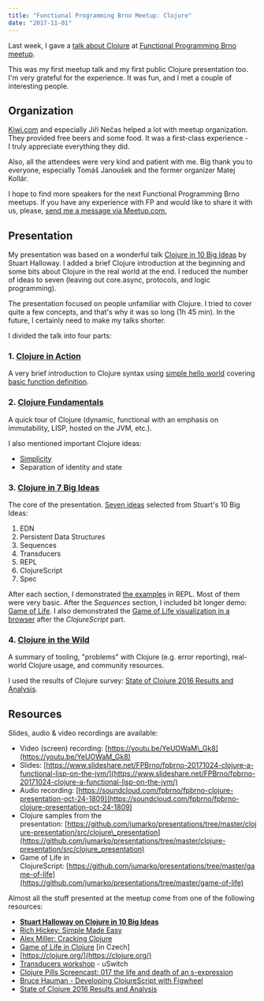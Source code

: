 ```yaml
---
title: "Functional Programming Brno Meetup: Clojure"
date: "2017-11-01"
---
```


Last week, I gave a [talk about Clojure](https://www.meetup.com/fpbrno/events/243877465/) at [Functional Programming Brno meetup](https://www.meetup.com/preview/fpbrno).

This was my first meetup talk and my first public Clojure presentation too. I'm very grateful for the experience. It was fun, and I met a couple of interesting people.

## Organization

[Kiwi.com](https://www.kiwi.com) and especially Jiří Nečas helped a lot with meetup organization. They provided free beers and some food. It was a first-class experience - I truly appreciate everything they did.

Also, all the attendees were very kind and patient with me. Big thank you to everyone, especially Tomáš Janoušek and the former organizer Matej Kollár.

I hope to find more speakers for the next Functional Programming Brno meetups. If you have any experience with FP and would like to share it with us, please, [send me a message via Meetup.com.](https://www.meetup.com/members/75616542/)

## Presentation

My presentation was based on a wonderful talk [Clojure in 10 Big Ideas](https://www.google.cz/url?sa=t&rct=j&q=&esrc=s&source=web&cd=1&ved=0ahUKEwjBsqCP_JzXAhUD-6QKHSLRBuwQFggmMAA&url=https%3A%2F%2Fgithub.com%2Fstuarthalloway%2Fpresentations%2Fwiki%2FClojure-in-10-Big-Ideas&usg=AOvVaw2RuDTnbLJIpsoJ4UYvUoUZ) by Stuart Halloway. I added a brief Clojure introduction at the beginning and some bits about Clojure in the real world at the end. I reduced the number of ideas to seven (leaving out core.async, protocols, and logic programming).

The presentation focused on people unfamiliar with Clojure. I tried to cover quite a few concepts, and that's why it was so long (1h 45 min). In the future, I certainly need to make my talks shorter.

I divided the talk into four parts:

### 1\. [Clojure in Action](https://www.slideshare.net/FPBrno/fpbrno-20171024-clojure-a-functional-lisp-on-the-jvm/5)

A very brief introduction to Clojure syntax using [simple hello world](https://github.com/jumarko/presentations/blob/master/clojure-presentation/src/clojure_presentation/00_hello.clj) covering [basic function definition](https://www.slideshare.net/FPBrno/fpbrno-20171024-clojure-a-functional-lisp-on-the-jvm/6).

### 2\. [Clojure Fundamentals](https://www.slideshare.net/FPBrno/fpbrno-20171024-clojure-a-functional-lisp-on-the-jvm/7)

A quick tour of Clojure (dynamic, functional with an emphasis on immutability, LISP, hosted on the JVM, etc.).

I also mentioned important Clojure ideas:

- [Simplicity](http://www.infoq.com/presentations/Simple-Made-Easy)
- Separation of identity and state

### 3\. [Clojure in 7 Big Ideas](https://www.slideshare.net/FPBrno/fpbrno-20171024-clojure-a-functional-lisp-on-the-jvm/13)

The core of the presentation. [Seven ideas](https://www.slideshare.net/FPBrno/fpbrno-20171024-clojure-a-functional-lisp-on-the-jvm/69) selected from Stuart's 10 Big Ideas:

1. EDN
2. Persistent Data Structures
3. Sequences
4. Transducers
5. REPL
6. ClojureScript
7. Spec

After each section, I demonstrated [the examples](https://github.com/jumarko/presentations/tree/master/clojure-presentation/src/clojure_presentation) in REPL. Most of them were very basic. After the _Sequences_ section, I included bit longer demo: [Game of Life](https://github.com/jumarko/presentations/blob/master/clojure-presentation/src/clojure_presentation/03_game_of_life.clj). I also demonstrated the [Game of Life visualization in a browser](https://github.com/jumarko/presentations/tree/master/game-of-life) after the _ClojureScript_ part.

### 4\. [Clojure in the Wild](https://www.slideshare.net/FPBrno/fpbrno-20171024-clojure-a-functional-lisp-on-the-jvm/72)

A summary of tooling, "problems" with Clojure (e.g. error reporting), real-world Clojure usage, and community resources.

I used the results of Clojure survey: [State of Clojure 2016 Results and Analysis](http://blog.cognitect.com/blog/2017/1/31/state-of-clojure-2016-results).

## Resources

Slides, audio & video recordings are available:

- Video (screen) recording: [https://youtu.be/YeUOWaM\_Gk8](https://youtu.be/YeUOWaM_Gk8)
- Slides: [https://www.slideshare.net/FPBrno/fpbrno-20171024-clojure-a-functional-lisp-on-the-jvm/](https://www.slideshare.net/FPBrno/fpbrno-20171024-clojure-a-functional-lisp-on-the-jvm/)
- Audio recording: [https://soundcloud.com/fpbrno/fpbrno-clojure-presentation-oct-24-1809](https://soundcloud.com/fpbrno/fpbrno-clojure-presentation-oct-24-1809)
- Clojure samples from the presentation: [https://github.com/jumarko/presentations/tree/master/clojure-presentation/src/clojure\_presentation](https://github.com/jumarko/presentations/tree/master/clojure-presentation/src/clojure_presentation)
- Game of Life in ClojureScript: [https://github.com/jumarko/presentations/tree/master/game-of-life](https://github.com/jumarko/presentations/tree/master/game-of-life)

Almost all the stuff presented at the meetup come from one of the following resources:

- [**Stuart Halloway on Clojure in 10 Big Ideas**](https://vimeo.com/223240720)
- [Rich Hickey: Simple Made Easy](http://www.infoq.com/presentations/Simple-Made-Easy)
- [Alex Miller: Cracking Clojure](https://www.slideshare.net/alexmiller/cracking-clojure)
- [Game of Life in Clojure](https://www.youtube.com/watch?v=hr8RnTfijx0) \[in Czech\]
- [https://clojure.org/](https://clojure.org/)
- [Transducers workshop](https://github.com/uswitch/transducers-workshop/blob/master/slides/01-xducers-intro.pdf) - uSwitch
- [Clojure Pills Screencast: 017 the life and death of an s-expression](https://www.youtube.com/watch?v=Uv9fyDTIPig)
- [Bruce Hauman - Developing ClojureScript with Figwheel](https://www.youtube.com/watch?v=j-kj2qwJa_E)
- [State of Clojure 2016 Results and Analysis](http://blog.cognitect.com/blog/2017/1/31/state-of-clojure-2016-results)
